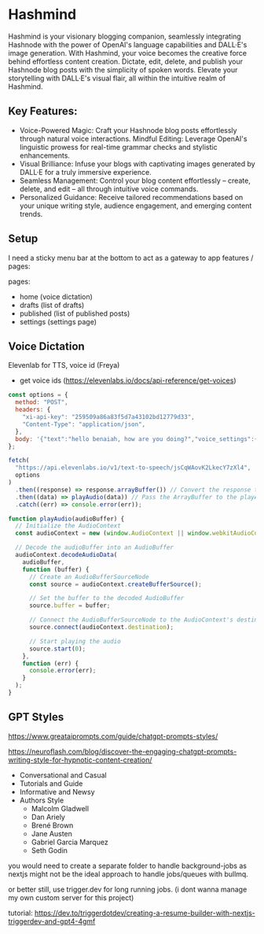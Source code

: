 # Hashmind

Hashmind is your visionary blogging companion, seamlessly integrating Hashnode with the power of OpenAI's language capabilities and DALL·E's image generation. With Hashmind, your voice becomes the creative force behind effortless content creation. Dictate, edit, delete, and publish your Hashnode blog posts with the simplicity of spoken words. Elevate your storytelling with DALL·E's visual flair, all within the intuitive realm of Hashmind.

## Key Features:

- Voice-Powered Magic: Craft your Hashnode blog posts effortlessly through natural voice interactions.
  Mindful Editing: Leverage OpenAI's linguistic prowess for real-time grammar checks and stylistic enhancements.
- Visual Brilliance: Infuse your blogs with captivating images generated by DALL·E for a truly immersive experience.
- Seamless Management: Control your blog content effortlessly – create, delete, and edit – all through intuitive voice commands.
- Personalized Guidance: Receive tailored recommendations based on your unique writing style, audience engagement, and emerging content trends.

## Setup

I need a sticky menu bar at the bottom to act as a gateway to app features / pages:

pages:

- home (voice dictation)
- drafts (list of drafts)
- published (list of published posts)
- settings (settings page)

## Voice Dictation

Elevenlab for TTS, voice id (Freya)

- get voice ids (https://elevenlabs.io/docs/api-reference/get-voices)

```js
const options = {
  method: "POST",
  headers: {
    "xi-api-key": "259509a86a83f5d7a43102bd12779d33",
    "Content-Type": "application/json",
  },
  body: '{"text":"hello benaiah, how are you doing?","voice_settings":{"similarity_boost":0,"stability":0}}',
};

fetch(
  "https://api.elevenlabs.io/v1/text-to-speech/jsCqWAovK2LkecY7zXl4",
  options
)
  .then((response) => response.arrayBuffer()) // Convert the response to an ArrayBuffer
  .then((data) => playAudio(data)) // Pass the ArrayBuffer to the playAudio function
  .catch((err) => console.error(err));

function playAudio(audioBuffer) {
  // Initialize the AudioContext
  const audioContext = new (window.AudioContext || window.webkitAudioContext)();

  // Decode the audioBuffer into an AudioBuffer
  audioContext.decodeAudioData(
    audioBuffer,
    function (buffer) {
      // Create an AudioBufferSourceNode
      const source = audioContext.createBufferSource();

      // Set the buffer to the decoded AudioBuffer
      source.buffer = buffer;

      // Connect the AudioBufferSourceNode to the AudioContext's destination (e.g., speakers)
      source.connect(audioContext.destination);

      // Start playing the audio
      source.start(0);
    },
    function (err) {
      console.error(err);
    }
  );
}
```

## GPT Styles

https://www.greataiprompts.com/guide/chatgpt-prompts-styles/

https://neuroflash.com/blog/discover-the-engaging-chatgpt-prompts-writing-style-for-hypnotic-content-creation/

- Conversational and Casual
- Tutorials and Guide
- Informative and Newsy
- Authors Style
  - Malcolm Gladwell
  - Dan Ariely
  - Brené Brown
  - Jane Austen
  - Gabriel Garcia Marquez
  - Seth Godin

you would need to create a separate folder to handle background-jobs as nextjs might not be the ideal approach to handle jobs/queues with bullmq.

or better still, use trigger.dev for long running jobs. (i dont wanna manage my own custom server for this project)

tutorial: https://dev.to/triggerdotdev/creating-a-resume-builder-with-nextjs-triggerdev-and-gpt4-4gmf

